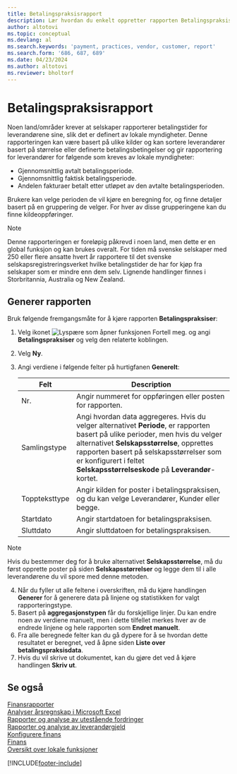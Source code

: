 ```yaml
---
title: Betalingspraksisrapport
description: Lær hvordan du enkelt oppretter rapporten Betalingspraksiser for leverandører og kunder.
author: altotovi
ms.topic: conceptual
ms.devlang: al
ms.search.keywords: 'payment, practices, vendor, customer, report'
ms.search.form: '686, 687, 689'
ms.date: 04/23/2024
ms.author: altotovi
ms.reviewer: bholtorf
--- 
```


# <a name="payment-practices-report"></a>Betalingspraksisrapport

Noen land/områder krever at selskaper rapporterer betalingstider for leverandørene sine, slik det er definert av lokale myndigheter. Denne rapporteringen kan være basert på ulike kilder og kan sortere leverandører basert på størrelse eller definerte betalingsbetingelser og gir rapportering for leverandører for følgende som kreves av lokale myndigheter:  

- Gjennomsnittlig avtalt betalingsperiode.  
- Gjennomsnittlig faktisk betalingsperiode.   
- Andelen fakturaer betalt etter utløpet av den avtalte betalingsperioden. 

Brukere kan velge perioden de vil kjøre en beregning for, og finne detaljer basert på en gruppering de velger. For hver av disse grupperingene kan du finne kildeoppføringer. 

> [!NOTE]
> Denne rapporteringen er foreløpig påkrevd i noen land, men dette er en global funksjon og kan brukes overalt. For tiden må svenske selskaper med 250 eller flere ansatte hvert år rapportere til det svenske selskapsregistreringsverket hvilke betalingstider de har for kjøp fra selskaper som er mindre enn dem selv. Lignende handlinger finnes i Storbritannia, Australia og New Zealand.  

## <a name="generate-the-report"></a>Generer rapporten

Bruk følgende fremgangsmåte for å kjøre rapporten **Betalingspraksiser**:

1. Velg ikonet ![Lyspære som åpner funksjonen Fortell meg.](media/ui-search/search_small.png "Fortell hva du vil gjøre") og angi **Betalingspraksiser** og velg den relaterte koblingen. 
2. Velg **Ny**.
3. Angi verdiene i følgende felter på hurtigfanen **Generelt**:

   | Felt | Description |
   |---------|-----------------------------------|
   | Nr. | Angir nummeret for oppføringen eller posten for rapporten. |
   | Samlingstype | Angi hvordan data aggregeres. Hvis du velger alternativet **Periode**, er rapporten basert på ulike perioder, men hvis du velger alternativet **Selskapsstørrelse**, opprettes rapporten basert på selskapsstørrelser som er konfigurert i feltet **Selskapsstørrelseskode** på **Leverandør**-kortet. |
   | Toppteksttype | Angir kilden for poster i betalingspraksisen, og du kan velge Leverandører, Kunder eller begge. |
   | Startdato | Angir startdatoen for betalingspraksisen. |
   | Sluttdato | Angir sluttdatoen for betalingspraksisen. |

> [!NOTE]
> Hvis du bestemmer deg for å bruke alternativet **Selskapsstørrelse**, må du først opprette poster på siden **Selskapsstørrelser** og legge dem til i alle leverandørene du vil spore med denne metoden.

4. Når du fyller ut alle feltene i overskriften, må du kjøre handlingen **Generer** for å generere data på linjene og statistikken for valgt rapporteringstype.
5. Basert på **aggregasjonstypen** får du forskjellige linjer. Du kan endre noen av verdiene manuelt, men i dette tilfellet merkes hver av de endrede linjene og hele rapporten som **Endret manuelt**.
6. Fra alle beregnede felter kan du gå dypere for å se hvordan dette resultatet er beregnet, ved å åpne siden **Liste over betalingspraksisdata**.
7. Hvis du vil skrive ut dokumentet, kan du gjøre det ved å kjøre handlingen **Skriv ut**.

## <a name="see-also"></a>Se også

[Finansrapporter](finance-reports.md)  
[Analyser årsregnskap i Microsoft Excel](finance-analyze-excel.md)  
[Rapporter og analyse av utestående fordringer](receivables-reports.md)  
[Rapporter og analyse av leverandørgjeld](payables-reports.md)  
[Konfigurere finans](finance-setup-finance.md)  
[Finans](finance.md)  
[Oversikt over lokale funksjoner](about-localization.md)  

[!INCLUDE[footer-include](includes/footer-banner.md)]

